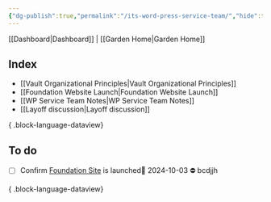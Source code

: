```yaml
---
{"dg-publish":true,"permalink":"/its-word-press-service-team/","hide":true,"tags":["WordPress","work"],"noteIcon":"","created":"2024-08-19T11:17:25.277-07:00","updated":"2024-10-03T10:33:36.158-07:00"}
---
```


[[Dashboard\|Dashboard]] | [[Garden Home\|Garden Home]] 

## Index

- [[Vault Organizational Principles\|Vault Organizational Principles]]
- [[Foundation Website Launch\|Foundation Website Launch]]
- [[WP Service Team Notes\|WP Service Team Notes]]
- [[Layoff discussion\|Layoff discussion]]

{ .block-language-dataview}

## To do

- [ ] Confirm [Foundation Site](https://foundation.wordpress.ucsc.edu/) is launched📅 2024-10-03 ⛔ bcdjjh

{ .block-language-dataview}
